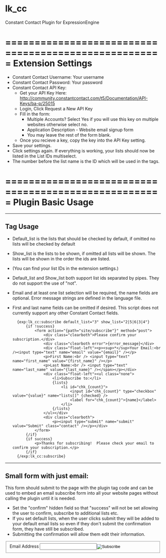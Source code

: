 lk_cc
=====

Constant Contact Plugin for ExpressionEngine

=====================================================
Extension Settings
=====================================================
* Constant Contact Username: Your username
* Constant Contact Password: Your password
* Constant Contact API Key:
	* Get your API Key Here: http://community.constantcontact.com/t5/Documentation/API-Keys/ba-p/25015
	* Login, Click Request a New API Key
	* Fill in the form:
		* Multiple Accounts?  Select Yes if you will use this key on multiple websites otherwise select no.
		* Application Description - Website email signup form
		* You may leave the rest of the form blank.
	* Once you recieve a key, copy the key into the API Key setting.
* Save your settings.
* Click settings again.  If everything is working, your lists should now be listed in the List IDs multiselect.
* The number before the list name is the ID which will be used in the tags.

=====================================================
Plugin Basic Usage
=====================================================
----------------------
Tag Usage
----------------------
* Default_list is the lists that should be checked by default, if omitted no lists will be checked by default
* Show_list is the lists to be shown, if omitted all lists will be shown.  The lists will be shown in the order the ids are listed.
* (You can find your list IDs in the extension settings.)
* Default_list and Show_list both support list ids separated by pipes.  They do not support the use of "not".
* Email and at least one list selection will be required, the name fields are optional.  Error message strings are defined in the language file.
* First and last name fields can be omitted if desired.  This script does not currently support any other Constant Contact fields.

		{exp:lk_cc:subscribe default_list="3" show_list="2|5|6|3|4"}
			{if !success}
				<form action="{path="site/subscribe"}" method="post">
					<div class="clearboth">Please confirm your subscription.</div>
					<div class="clearboth error">{error_message}</div>
					<div class="float-left"><p><sup>*</sup>Your Email:<br /><input type="text" name="email" value="{email}" /></p>
					<p>First Name:<br /> <input type="text" name="first_name" value="{first_name}" /></p>
					<p>Last Name:<br /> <input type="text" name="last_name" value="{last_name}" /></span></p></div>
					<div class="float-left"><ul class="none">
						<li>Subscribe to:</li>
						{lists}
							<li id="chk_{count}">
								<input id="chk_{count}" type="checkbox" value="{value}" name="lists[]" {checked} /> 
								<label for="chk_{count}">{name}</label>
							</li>
						{/lists}
					</ul></div>
					<div class="clearboth">
						<p><input type="submit" name="submit" value="Submit" class="contact" /></p></div>
				</form>
			{/if}
			{if success}
				<p>Thanks for subscribing!  Please check your email to confirm your subscription.</p>
			{/if}
		{/exp:lk_cc:subscribe}

--------------------------------------------		
Small form with just email:
--------------------------------------------
This form should submit to the page with the plugin tag code and can be used to embed an email subscribe form into all your website pages without calling the plugin until it is needed.
* Set the "confirm" hidden field so that "success" will not be set allowing the user to confirm, subscribe to additional lists etc.
* If you set default lists, when the user clicks submit they will be added to your default email lists so even if they don't submit the confirmation form, they have still be subscribed.
* Submitting the confirmation will allow them edit their information.

<form action="/asia/site/subscribe" target="_blank" method="post">
	<fieldset>
		<input type="hidden" name="confirm" value="confirm" />
		<label for="subscribe_email" class="screen-reader-text">Email Address</label> 
		<input type="text" value="" id="subscribe_email" name="email" /><input type="image" alt="Subscribe" src="/design/submit-button.png" value="Go" name="go" id="subscribe_image" />
	</fieldset>
</form>